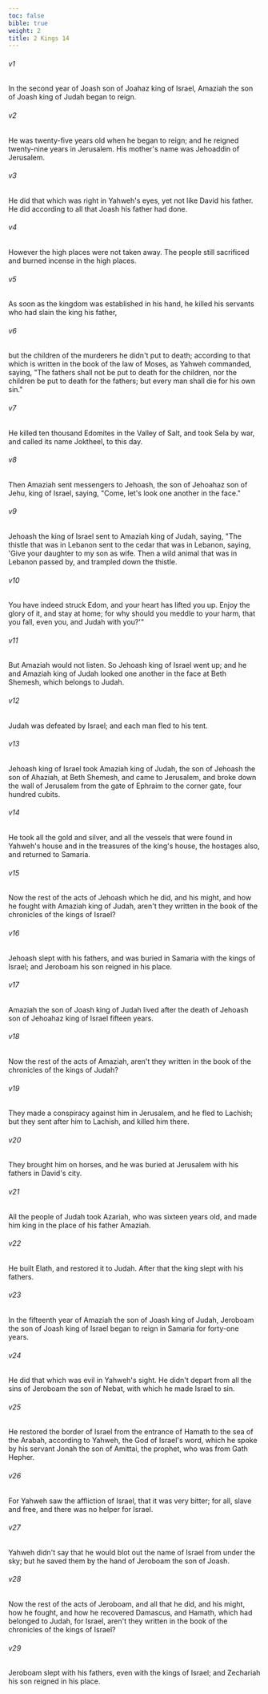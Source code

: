 ```yaml
---
toc: false
bible: true
weight: 2
title: 2 Kings 14
---
```




###### v1 
In the second year of Joash son of Joahaz king of Israel, Amaziah the son of Joash king of Judah began to reign. 

###### v2 
He was twenty-five years old when he began to reign; and he reigned twenty-nine years in Jerusalem. His mother's name was Jehoaddin of Jerusalem. 

###### v3 
He did that which was right in Yahweh's eyes, yet not like David his father. He did according to all that Joash his father had done. 

###### v4 
However the high places were not taken away. The people still sacrificed and burned incense in the high places. 

###### v5 
As soon as the kingdom was established in his hand, he killed his servants who had slain the king his father, 

###### v6 
but the children of the murderers he didn't put to death; according to that which is written in the book of the law of Moses, as Yahweh commanded, saying, "The fathers shall not be put to death for the children, nor the children be put to death for the fathers; but every man shall die for his own sin." 

###### v7 
He killed ten thousand Edomites in the Valley of Salt, and took Sela by war, and called its name Joktheel, to this day. 

###### v8 
Then Amaziah sent messengers to Jehoash, the son of Jehoahaz son of Jehu, king of Israel, saying, "Come, let's look one another in the face." 

###### v9 
Jehoash the king of Israel sent to Amaziah king of Judah, saying, "The thistle that was in Lebanon sent to the cedar that was in Lebanon, saying, 'Give your daughter to my son as wife. Then a wild animal that was in Lebanon passed by, and trampled down the thistle. 

###### v10 
You have indeed struck Edom, and your heart has lifted you up. Enjoy the glory of it, and stay at home; for why should you meddle to your harm, that you fall, even you, and Judah with you?'" 

###### v11 
But Amaziah would not listen. So Jehoash king of Israel went up; and he and Amaziah king of Judah looked one another in the face at Beth Shemesh, which belongs to Judah. 

###### v12 
Judah was defeated by Israel; and each man fled to his tent. 

###### v13 
Jehoash king of Israel took Amaziah king of Judah, the son of Jehoash the son of Ahaziah, at Beth Shemesh, and came to Jerusalem, and broke down the wall of Jerusalem from the gate of Ephraim to the corner gate, four hundred cubits. 

###### v14 
He took all the gold and silver, and all the vessels that were found in Yahweh's house and in the treasures of the king's house, the hostages also, and returned to Samaria. 

###### v15 
Now the rest of the acts of Jehoash which he did, and his might, and how he fought with Amaziah king of Judah, aren't they written in the book of the chronicles of the kings of Israel? 

###### v16 
Jehoash slept with his fathers, and was buried in Samaria with the kings of Israel; and Jeroboam his son reigned in his place. 

###### v17 
Amaziah the son of Joash king of Judah lived after the death of Jehoash son of Jehoahaz king of Israel fifteen years. 

###### v18 
Now the rest of the acts of Amaziah, aren't they written in the book of the chronicles of the kings of Judah? 

###### v19 
They made a conspiracy against him in Jerusalem, and he fled to Lachish; but they sent after him to Lachish, and killed him there. 

###### v20 
They brought him on horses, and he was buried at Jerusalem with his fathers in David's city. 

###### v21 
All the people of Judah took Azariah, who was sixteen years old, and made him king in the place of his father Amaziah. 

###### v22 
He built Elath, and restored it to Judah. After that the king slept with his fathers. 

###### v23 
In the fifteenth year of Amaziah the son of Joash king of Judah, Jeroboam the son of Joash king of Israel began to reign in Samaria for forty-one years. 

###### v24 
He did that which was evil in Yahweh's sight. He didn't depart from all the sins of Jeroboam the son of Nebat, with which he made Israel to sin. 

###### v25 
He restored the border of Israel from the entrance of Hamath to the sea of the Arabah, according to Yahweh, the God of Israel's word, which he spoke by his servant Jonah the son of Amittai, the prophet, who was from Gath Hepher. 

###### v26 
For Yahweh saw the affliction of Israel, that it was very bitter; for all, slave and free, and there was no helper for Israel. 

###### v27 
Yahweh didn't say that he would blot out the name of Israel from under the sky; but he saved them by the hand of Jeroboam the son of Joash. 

###### v28 
Now the rest of the acts of Jeroboam, and all that he did, and his might, how he fought, and how he recovered Damascus, and Hamath, which had belonged to Judah, for Israel, aren't they written in the book of the chronicles of the kings of Israel? 

###### v29 
Jeroboam slept with his fathers, even with the kings of Israel; and Zechariah his son reigned in his place.
